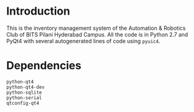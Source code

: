 # Introduction

This is the inventory management system of the Automation & Robotics Club of BITS Pilani Hyderabad Campus. All the code is in Python 2.7 and PyQt4 with several autogenerated lines of code using ```pyuic4```.

# Dependencies
```
python-qt4
python-qt4-dev
python-sqlite
python-serial
qtconfig-qt4
```
